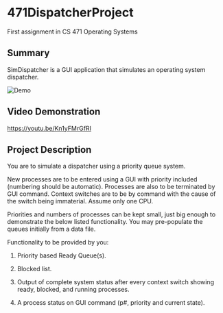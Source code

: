 # 471DispatcherProject
First assignment in CS 471 Operating Systems

## Summary

SimDispatcher is a GUI application that simulates an operating system dispatcher.

![Demo](https://cloud.githubusercontent.com/assets/7165897/10260063/1f581800-693e-11e5-97cb-40358c051d60.png)

## Video Demonstration
https://youtu.be/Kn1yFMrGfRI

## Project Description

You are to simulate a dispatcher using a priority queue system. 

New processes are to be entered using a GUI with priority included
(numbering should be automatic). Processes are also to be terminated
by GUI command. Context switches are to be by command with the cause of the
switch being immaterial. Assume only one CPU.

Priorities and numbers of processes can be kept small, just big enough
to demonstrate the below listed functionality. You may pre-populate the
queues initially from a data file.

Functionality to be provided by you:

1. Priority based Ready Queue(s).

2. Blocked list.

3. Output of complete system status after every context switch showing
   ready, blocked, and running processes.

4. A process status on GUI command (p#, priority and current state).

